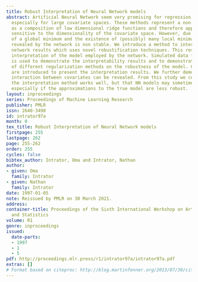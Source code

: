 ```yaml
---
title: Robust Interpretation of Neural Network models
abstract: Artificial Neural Network seem very promising for regression and classification,
  especially for large covariate spaces. These methods represent a non-linear function
  as a composition of low dimensional ridge functions and therefore appear to be less
  sensitive to the dimensionality of the covariate space. However, due to non uniqueness
  of a global minimum and the existence of (possibly) many local minima, the model
  revealed by the network is non stable. We introduce a method to interpret neural
  network results which uses novel robustification techniques. This results in a robust
  interpretation of the model employed by the network. Simulated data from known models
  is used to demonstrate the interpretability results and to demonstrate the effects
  of different regularization methods on the robustness of the model. Graphical methods
  are introduced to present the interpretation results. We further demonstrate how
  interaction between covariates can be revealed. From this study we conclude that
  the interpretation method works well, but that NN models may sometimes be misinterpreted,
  especially if the approximations to the true model are less robust.
layout: inproceedings
series: Proceedings of Machine Learning Research
publisher: PMLR
issn: 2640-3498
id: intrator97a
month: 0
tex_title: Robust Interpretation of Neural Network models
firstpage: 255
lastpage: 262
page: 255-262
order: 255
cycles: false
bibtex_author: Intrator, Oma and Intrator, Nathan
author:
- given: Oma
  family: Intrator
- given: Nathan
  family: Intrator
date: 1997-01-05
note: Reissued by PMLR on 30 March 2021.
address:
container-title: Proceedings of the Sixth International Workshop on Artificial Intelligence
  and Statistics
volume: R1
genre: inproceedings
issued:
  date-parts:
  - 1997
  - 1
  - 5
pdf: http://proceedings.mlr.press/r1/intrator97a/intrator97a.pdf
extras: []
# Format based on citeproc: http://blog.martinfenner.org/2013/07/30/citeproc-yaml-for-bibliographies/
---
```


